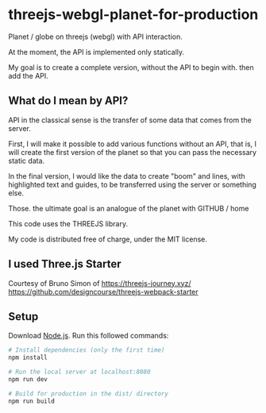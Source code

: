 # threejs-webgl-planet-for-production

Planet / globe on threejs (webgl) with API interaction.

At the moment, the API is implemented only statically.

My goal is to create a complete version, without the API to begin with. then add the API.

## What do I mean by API?

API in the classical sense is the transfer of some data that comes from the server.

First, I will make it possible to add various functions without an API, that is, I will create the first version of the planet so that you can pass the necessary static data.

In the final version, I would like the data to create "boom" and lines, with highlighted text and guides, to be transferred using the server or something else.

Those. the ultimate goal is an analogue of the planet with GITHUB / home

This code uses the THREEJS library.

My code is distributed free of charge, under the MIT license.


## I used Three.js Starter
Courtesy of Bruno Simon of https://threejs-journey.xyz/
https://github.com/designcourse/threejs-webpack-starter

## Setup
Download [Node.js](https://nodejs.org/en/download/).
Run this followed commands:

``` bash
# Install dependencies (only the first time)
npm install

# Run the local server at localhost:8080
npm run dev

# Build for production in the dist/ directory
npm run build
```